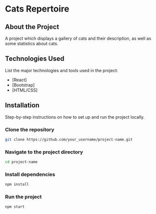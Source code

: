 # Cats Repertoire

## About the Project

A project which displays a gallery of cats and their description, as well as some statistics about cats.

## Technologies Used

List the major technologies and tools used in the project:

- [React]
- [Bootstrap]
- [HTML/CSS]

## Installation

Step-by-step instructions on how to set up and run the project locally.

### Clone the repository

```bash
git clone https://github.com/your_username/project-name.git
```

### Navigate to the project directory

```bash
cd project-name
```

### Install dependencies

```bash
npm install
```

### Run the project

```bash
npm start
```
